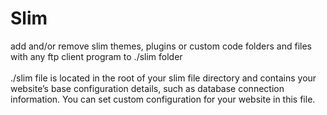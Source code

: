 # Slim

add and/or remove slim themes, plugins or custom code folders and files with any ftp client program to ./slim folder
<br /><br />./slim file is located in the root of your slim file directory and contains your website’s base configuration details, such as database connection information.
You can set custom configuration for your website in this file.
